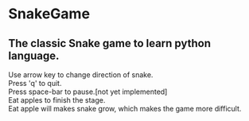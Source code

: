 # SnakeGame
The classic Snake game to learn python language.
------

Use arrow key to change direction of snake.  
Press 'q' to quit.  
Press space-bar to pause.[not yet implemented]  
Eat apples to finish the stage.  
Eat apple will makes snake grow, which makes the game more difficult.  
